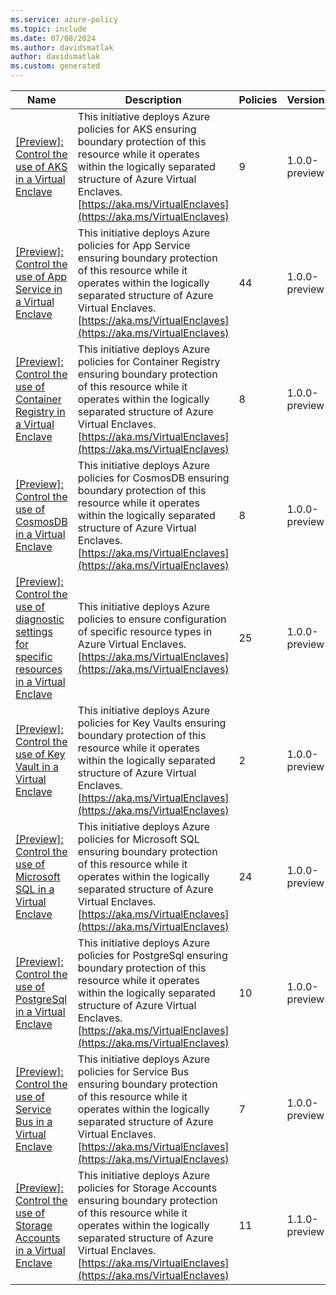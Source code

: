 ```yaml
---
ms.service: azure-policy
ms.topic: include
ms.date: 07/08/2024
ms.author: davidsmatlak
author: davidsmatlak
ms.custom: generated
---
```


|Name |Description |Policies |Version |
|---|---|---|---|
|[\[Preview\]: Control the use of AKS in a Virtual Enclave](https://github.com/Azure/azure-policy/blob/master/built-in-policies/policySetDefinitions/VirtualEnclaves/AKSInitiative.json) |This initiative deploys Azure policies for AKS ensuring boundary protection of this resource while it operates within the logically separated structure of Azure Virtual Enclaves. [https://aka.ms/VirtualEnclaves](https://aka.ms/VirtualEnclaves) |9 |1.0.0-preview |
|[\[Preview\]: Control the use of App Service in a Virtual Enclave](https://github.com/Azure/azure-policy/blob/master/built-in-policies/policySetDefinitions/VirtualEnclaves/AppServiceInitiative.json) |This initiative deploys Azure policies for App Service ensuring boundary protection of this resource while it operates within the logically separated structure of Azure Virtual Enclaves. [https://aka.ms/VirtualEnclaves](https://aka.ms/VirtualEnclaves) |44 |1.0.0-preview |
|[\[Preview\]: Control the use of Container Registry in a Virtual Enclave](https://github.com/Azure/azure-policy/blob/master/built-in-policies/policySetDefinitions/VirtualEnclaves/ContainerRegistryInitiative.json) |This initiative deploys Azure policies for Container Registry ensuring boundary protection of this resource while it operates within the logically separated structure of Azure Virtual Enclaves. [https://aka.ms/VirtualEnclaves](https://aka.ms/VirtualEnclaves) |8 |1.0.0-preview |
|[\[Preview\]: Control the use of CosmosDB in a Virtual Enclave](https://github.com/Azure/azure-policy/blob/master/built-in-policies/policySetDefinitions/VirtualEnclaves/CosmosDBInitiative.json) |This initiative deploys Azure policies for CosmosDB ensuring boundary protection of this resource while it operates within the logically separated structure of Azure Virtual Enclaves. [https://aka.ms/VirtualEnclaves](https://aka.ms/VirtualEnclaves) |8 |1.0.0-preview |
|[\[Preview\]: Control the use of diagnostic settings for specific resources in a Virtual Enclave](https://github.com/Azure/azure-policy/blob/master/built-in-policies/policySetDefinitions/VirtualEnclaves/MonitoringInitiative.json) |This initiative deploys Azure policies to ensure configuration of specific resource types in Azure Virtual Enclaves. [https://aka.ms/VirtualEnclaves](https://aka.ms/VirtualEnclaves) |25 |1.0.0-preview |
|[\[Preview\]: Control the use of Key Vault in a Virtual Enclave](https://github.com/Azure/azure-policy/blob/master/built-in-policies/policySetDefinitions/VirtualEnclaves/KeyVaultInitiative.json) |This initiative deploys Azure policies for Key Vaults ensuring boundary protection of this resource while it operates within the logically separated structure of Azure Virtual Enclaves. [https://aka.ms/VirtualEnclaves](https://aka.ms/VirtualEnclaves) |2 |1.0.0-preview |
|[\[Preview\]: Control the use of Microsoft SQL in a Virtual Enclave](https://github.com/Azure/azure-policy/blob/master/built-in-policies/policySetDefinitions/VirtualEnclaves/MSSqlInitiative.json) |This initiative deploys Azure policies for Microsoft SQL ensuring boundary protection of this resource while it operates within the logically separated structure of Azure Virtual Enclaves. [https://aka.ms/VirtualEnclaves](https://aka.ms/VirtualEnclaves) |24 |1.0.0-preview |
|[\[Preview\]: Control the use of PostgreSql in a Virtual Enclave](https://github.com/Azure/azure-policy/blob/master/built-in-policies/policySetDefinitions/VirtualEnclaves/PostgreSqlInitiative.json) |This initiative deploys Azure policies for PostgreSql ensuring boundary protection of this resource while it operates within the logically separated structure of Azure Virtual Enclaves. [https://aka.ms/VirtualEnclaves](https://aka.ms/VirtualEnclaves) |10 |1.0.0-preview |
|[\[Preview\]: Control the use of Service Bus in a Virtual Enclave](https://github.com/Azure/azure-policy/blob/master/built-in-policies/policySetDefinitions/VirtualEnclaves/ServiceBusInitiative.json) |This initiative deploys Azure policies for Service Bus ensuring boundary protection of this resource while it operates within the logically separated structure of Azure Virtual Enclaves. [https://aka.ms/VirtualEnclaves](https://aka.ms/VirtualEnclaves) |7 |1.0.0-preview |
|[\[Preview\]: Control the use of Storage Accounts in a Virtual Enclave](https://github.com/Azure/azure-policy/blob/master/built-in-policies/policySetDefinitions/VirtualEnclaves/StorageAccountInitiative.json) |This initiative deploys Azure policies for Storage Accounts ensuring boundary protection of this resource while it operates within the logically separated structure of Azure Virtual Enclaves. [https://aka.ms/VirtualEnclaves](https://aka.ms/VirtualEnclaves) |11 |1.1.0-preview |
